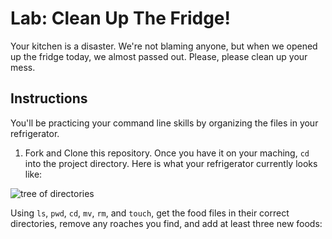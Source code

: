 # Lab: Clean Up The Fridge!

Your kitchen is a disaster. We're not blaming anyone, but when we opened up the fridge today, we almost passed out. Please, please clean up your mess.

## Instructions

You'll be practicing your command line skills by organizing the files in your refrigerator.

1. Fork and Clone this repository. Once you have it on your maching, `cd` into the project directory. Here is what your refrigerator currently looks like:

![tree of directories](https://s3.amazonaws.com/upperline/curriculum-assets/command-line/current-tree.png)

Using `ls`, `pwd`, `cd`, `mv`, `rm`, and `touch`, get the food files in their correct directories, remove any roaches you find, and add at least three new foods:
